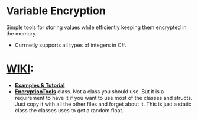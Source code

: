 # Variable Encryption
Simple tools for storing values while efficiently keeping them encrypted in the memory.
* Currnetly supports all types of integers in C#.
 
# [WIKI]:
* **[Examples & Tutorial]**
* **[EncryptionTools]**  class. Not a class you should use. But it is a requirement to have it if you want to use most of the classes and structs.
Just copy it with all the other files and forget about it. This is just a static class the classes uses to get a random float.

[WIKI]: https://github.com/JosepeDev/Variable-Encryption/wiki
[Examples & Tutorial]: https://github.com/JosepeDev/Variable-Encryption/wiki/Examples-&-Tutorial
[EncryptionTools]: https://github.com/JosepeDev/Variable-Encryption/wiki/EncryptionTools-Class
